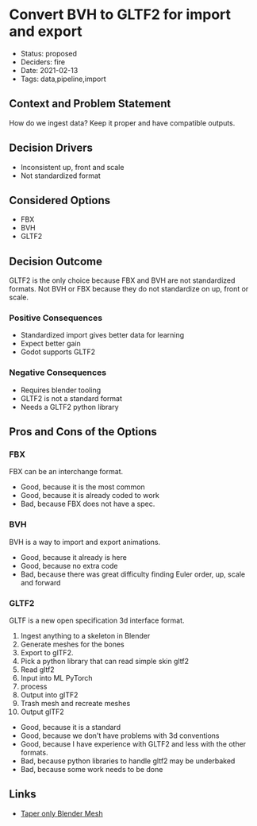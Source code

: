# Convert BVH to GLTF2 for import and export

- Status: proposed
- Deciders: fire
- Date: 2021-02-13
- Tags: data,pipeline,import

## Context and Problem Statement

How do we ingest data? Keep it proper and have compatible outputs.

## Decision Drivers <!-- optional -->

- Inconsistent up, front and scale
- Not standardized format

## Considered Options

- FBX
- BVH
- GLTF2

## Decision Outcome

GLTF2 is the only choice because FBX and BVH are not standardized formats. Not BVH or FBX because they do not standardize on up, front or scale.

### Positive Consequences <!-- optional -->

- Standardized import gives better data for learning
- Expect better gain
- Godot supports GLTF2

### Negative Consequences <!-- optional -->

- Requires blender tooling
- GLTF2 is not a standard format
- Needs a GLTF2 python library

## Pros and Cons of the Options <!-- optional -->

### FBX

FBX can be an interchange format.

- Good, because it is the most common
- Good, because it is already coded to work
- Bad, because FBX does not have a spec.

### BVH

BVH is a way to import and export animations.

- Good, because it already is here
- Good, because no extra code
- Bad, because there was great difficulty finding Euler order, up, scale and forward

### GLTF2

GLTF is a new open specification 3d interface format.

1. Ingest anything to a skeleton in Blender
1. Generate meshes for the bones
1. Export to glTF2.
1. Pick a python library that can read simple skin gltf2
1. Read gltf2
1. Input into ML PyTorch
1. process
1. Output into glTF2
1. Trash mesh and recreate meshes
1. Output glTF2

- Good, because it is a standard
- Good, because we don't have problems with 3d conventions
- Good, because I have experience with GLTF2 and less with the other formats.
- Bad, because python libraries to handle gltf2 may be underbaked
- Bad, because some work needs to be done

## Links <!-- optional -->

- [Taper only Blender Mesh](https://raw.githubusercontent.com/fire/kinetic-transfer-gan/master/docs/attachments/mesh_blender_only_tapered.py)